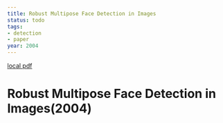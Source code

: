 ```yaml
---
title: Robust Multipose Face Detection in Images
status: todo
tags:
- detection
- paper
year: 2004
---
```


[local pdf](../../../pdfs/2004-Robust%20Multipose%20Face%20Detection%20in%20Images.pdf)

# Robust Multipose Face Detection in Images(2004)
